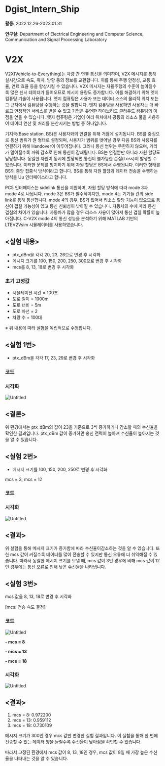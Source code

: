 # Dgist_Intern_Ship

**활동:** 2022.12.26-2023.01.31

**연구실:** Department of Electrical Engineering and Computer Science, Communication and Signal Processing Laboratory

# V2X

V2X(Vehicle-to-Everything)는 차량 간 연결 통신을 의미하며, V2X 메시지를 통해 실시간으로 속도, 위치, 방향 등의 정보를 교환합니다. 이를 통해 주행 안정성, 교통 효율, 연료 효율 등을 향상시킬 수 있습니다. V2X 메시지는 자율주행의 수준이 높아질수록 많은 센서 데이터가 들어오므로 메시지 용량도 증가합니다. 이를 해결하기 위해 엣지 컴퓨팅 기술이 사용됩니다. 엣지 컴퓨팅은 사용자 또는 데이터 소스의 물리적 위치 또는 그 근처에서 컴퓨팅을 수행하는 것을 말합니다. 엣지 컴퓨팅을 사용하면 사용자는 더 빠르고 안정적인 서비스를 받을 수 있고 기업은 유연한 하이브리드 클라우드 컴퓨팅의 이점을 얻을 수 있습니다. 엣지 컴퓨팅은 기업이 여러 위치에서 공통의 리소스 풀을 사용하여 데이터 연산 및 처리를 분산시키는 방법 중 하나입니다.

기지국(Base station, BS)은 사용자와의 연결을 위해 거점에 설치됩니다. BS를 중심으로 통신 범위가 원 형태로 설정되며, 사용자가 범위를 벗어날 경우 다음 BS와 사용자를 연결하기 위해 Handover이 이루어집니다. 그러나 통신 범위는 무한하지 않으며, 거리가 멀어질수록 파워 감소로 인해 통신이 감쇄됩니다. BS는 연결뿐만 아니라 자원 할당도 담당합니다. 동일한 자원이 동시에 할당되면 통신이 불가능한 손실(Loss)이 발생할 수 있습니다. 이러한 문제를 방지하기 위해 자원 할당은 BS에서 수행됩니다. 이러한 형태를 BS의 중앙 집중식 방식이라고 합니다. BS를 통해 자원 할당과 데이터 전송을 수행하는 방식을 Uu 인터페이스라고 합니다.

PC5 인터페이스는 sidelink 통신을 지원하며, 자원 할당 방식에 따라 mode 3과 mode 4로 나뉩니다. mode 3은 BS가 필수적이지만, mode 4는 기기들 간의 side link를 통해 통신합니다. mode 4의 경우, BS가 없어서 리소스 할당 기능이 없으므로 통신이 겹칠 가능성이 있고 통신 신뢰성이 낮아질 수 있습니다. 자동차의 수에 따라 통신 겹침의 차이가 있습니다. 자동차가 많을 경우 리소스 사용이 많아져 통신 겹칠 확률이 높아집니다. C-V2X mode 4의 통신 성능을 분석하기 위해 MATLAB 기반의 LTEV2Vsim 시뮬레이터를 사용하였습니다.
## <실험 내용>

- ptx_dBm을 각각 20, 23, 26으로 변경 후 시각화
- 메시지 크기를 100, 150, 200, 250, 300으로 변경 후 시각화
- mcs를 8, 13, 18로 변경 후 시각화

### 초기 고정값

- 시뮬레이션 시간 = 100초
- 도로 길이 = 1000m
- 도로 너비 = 5m
- 도로 차선 = 2
- 차량 수 = 100대

※ 위 내용에 따라 실험을 독립적으로 수행합니다.

## <실험 1번>

- ptx_dBm을 각각 17, 23, 29로 변경 후 시각화

### 코드

### 시각화

![Untitled](https://s3-us-west-2.amazonaws.com/secure.notion-static.com/78bc4cda-c50d-4ff7-a4f5-526a07d86235/Untitled.png)

## <결론>

위 환경에서는 ptx_dBm의 값이 23을 기준으로 3씩 증가하거나 감소할 때의 수신율을 확인한 결과입니다. ptx_dBm 값이 증가하면 송신 전력이 높아져 수신율이 높아지는 것을 알 수 있습니다.

## <실험 2번>

- 메시지 크기를 100, 150, 200, 250로 변경 후 시각화

mcs = 3, mcs = 12

### 코드

### 시각화

![Untitled](https://s3-us-west-2.amazonaws.com/secure.notion-static.com/1a8c3d17-79d2-4678-b4fc-4d2a39d76097/Untitled.png)

## <결과>

위 실험을 통해 메시지 크기가 증가함에 따라 수신율이감소하는 것을 알 수 있습니다. 또한 mcs 값이 커질수록 데이터를 많이 전송할 수 있지만 통신 오류에 더 취약해질 수 있습니다. 따라서 동일한 메시지 크기를 보낼 때, mcs 값이 3인 경우에 비해 mcs 값이 12인 경우에는 통신 오류로 인해 낮은 수신율을 나타냅니다.

## <실험 3번>

mcs 값을 8, 13, 18로 변경 후 시각화

[mcs: 전송 속도 결정]

### 코드

![Untitled](https://s3-us-west-2.amazonaws.com/secure.notion-static.com/2e45718f-a829-4c85-89eb-dc959fcf23f5/Untitled.png)

**- mcs = 8**

**- mcs = 13**

**- mcs = 18**

### 시각화

![Untitled](https://s3-us-west-2.amazonaws.com/secure.notion-static.com/2866c9cc-0910-4ff4-b25a-3461b1e7e8dc/Untitled.png)

## <결과>

1. mcs = 8: 0.972200
2. mcs = 13: 0.959112
3. mcs = 18: 0.730109

메시지 크기가 300인 경우 mcs 값만 변경한 실험 결과입니다. 이 실험을 통해 한 번에 전송할 수 있는 데이터 양을 늘릴수록 수신율이 낮아짐을 확인할 수 있습니다.

따라서 고정된 환경에서 mcs 값이 8, 13, 18인 경우, mcs 값이 8일 때 가장 높은 수신율을 나타내는 것을 알 수 있습니다.
